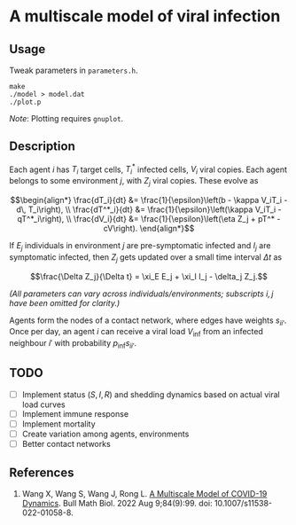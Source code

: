 # A multiscale model of viral infection

## Usage

Tweak parameters in `parameters.h`.

```
make
./model > model.dat
./plot.p
```

_Note_: Plotting requires `gnuplot`.

## Description

Each agent $i$ has $T_i$ target cells, $`T^*_i`$ infected cells, $V_i$ viral copies. Each agent belongs to some environment $j$, with $Z_j$ viral copies. These evolve as
```math
\begin{align*}
\frac{dT_i}{dt} &= \frac{1}{\epsilon}\left(b - \kappa V_iT_i - d\, T_i\right), \\
\frac{dT^*_i}{dt} &= \frac{1}{\epsilon}\left(\kappa V_iT_i - qT^*_i\right), \\
\frac{dV_i}{dt} &= \frac{1}{\epsilon}\left(\eta Z_j + pT^* - cV\right).
\end{align*}
```

If $E_j$ individuals in environment $j$ are pre-symptomatic infected and $I_j$ are symptomatic infected, then $Z_j$ gets updated over a small time interval $\Delta t$ as
```math
\frac{\Delta Z_j}{\Delta t} = \xi_E E_j + \xi_I I_j - \delta_j Z_j.
```

_(All parameters can vary across individuals/environments; subscripts $`i, j`$ have been omitted for clarity.)_

Agents form the nodes of a contact network, where edges have weights $s_{ii'}$. Once per day, an agent $i$ can receive a viral load $V_\text{inf}$ from an infected neighbour $i'$ with probability $p_\text{inf} s_{ii'}$.

## TODO
- [ ] Implement status ($S, I, R$) and shedding dynamics based on actual viral load curves
- [ ] Implement immune response
- [ ] Implement mortality
- [ ] Create variation among agents, environments
- [ ] Better contact networks

## References

1. Wang X, Wang S, Wang J, Rong L. [A Multiscale Model of COVID-19 Dynamics](https://www.ncbi.nlm.nih.gov/pmc/articles/PMC9360740/). Bull Math Biol. 2022 Aug 9;84(9):99. doi: 10.1007/s11538-022-01058-8.
